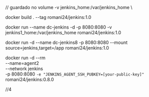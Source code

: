 // guardado no volume -v jenkins_home:/var/jenkins_home \

docker build . --tag romani24/jenkins:1.0

docker run --name dc-jenkins -d -p 8080:8080 -v jenkins1_home:/var/jenkins_home romani24/jenkins:1.0

docker run -d --name dc-jenkins8 -p 8080:8080 --mount source=jenkins,target=/app romani24/jenkins:1.0

docker run -d --rm \
--name=agent2 \
--network jenkins \
-p 8080:8080 `-e "JENKINS_AGENT_SSH_PUBKEY=[your-public-key]" `romani24/jenkins:0.8.0

//4
